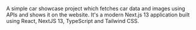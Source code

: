 A simple car showcase project which fetches car data and images using APIs and shows it on the website. It's a modern Next.js 13 application built using React, NextJS 13, TypeScript and Tailwind CSS.
